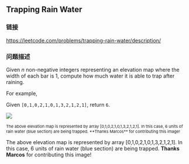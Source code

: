## Trapping Rain Water  
### 链接  
https://leetcode.com/problems/trapping-rain-water/description/  
### 问题描述

Given *n* non-negative integers representing an elevation map where the width of each bar is 1, compute how much water it is able to trap after raining. 



For example, <br />
Given `[0,1,0,2,1,0,1,3,2,1,2,1]`, return `6`.



<img src="/static/images/problemset/rainwatertrap.png" /><br />
<p style="font-size: 11px">The above elevation map is represented by array [0,1,0,2,1,0,1,3,2,1,2,1]. In this case, 6 units of rain water (blue section) are being trapped. **Thanks Marcos** for contributing this image!

The above elevation map is represented by array [0,1,0,2,1,0,1,3,2,1,2,1]. In this case, 6 units of rain water (blue section) are being trapped. **Thanks Marcos** for contributing this image!
